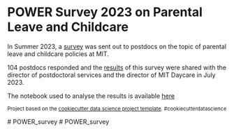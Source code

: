 POWER Survey 2023 on Parental Leave and Childcare
==============================

In Summer 2023, a [survey](https://drive.google.com/file/d/1fMhWOel-4FEX4SDK02NLmEE5upsajKBK/view?usp=sharing) was sent out to postdocs on the topic of parental leave and childcare policies at MIT. 

104 postdocs responded and the [results](https://docs.google.com/presentation/d/1VMELasSNFhN1QjrGt7P7uAFt0IQIIH-c8I0jKGWZdzI/edit?usp=sharing) of this survey were shared with the director of postdoctoral services and the director of MIT Daycare in July 2023. 

The notebook used to analyse the results is available [here](https://github.com/maedbhk/POWER_survey/blob/main/notebooks/power_survey.ipynb)

<p><small>Project based on the <a target="_blank" href="https://drivendata.github.io/cookiecutter-data-science/">cookiecutter data science project template</a>. #cookiecutterdatascience</small></p>
# POWER_survey
# POWER_survey
